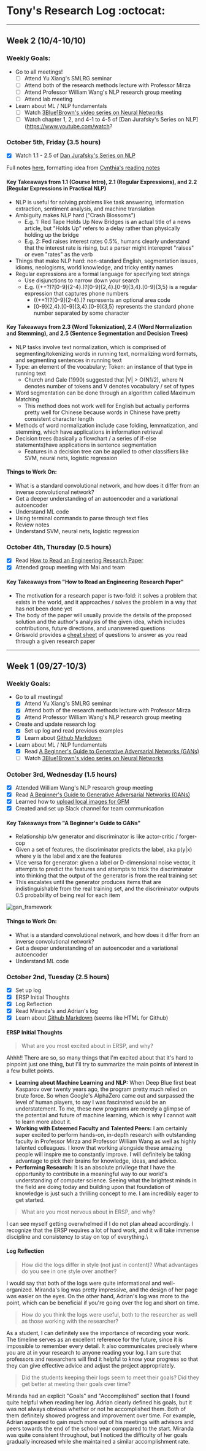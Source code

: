 # Tony's Research Log :octocat:

___

## Week 2 (10/4-10/10)
### Weekly Goals:
* Go to all meetings!
  - [ ] Attend Yu Xiang's SMLRG seminar
  - [ ] Attend both of the research methods lecture with Professor Mirza
  - [ ] Attend Professor William Wang's NLP research group meeting
  - [ ] Attend lab meeting
* Learn about ML / NLP fundamentals
  - [ ] Watch [3Blue1Brown's video series on Neural Networks](https://www.youtube.com/playlist?list=PLZHQObOWTQDNU6R1_67000Dx_ZCJB-3pi)
  - [ ] Watch chapter 1, 2, and 4-1 to 4-5 of [Dan Jurafsky's Series on NLP](https://www.youtube.com/watch?

### October 5th, Friday (3.5 hours)
 - [x] Watch 1.1 - 2.5 of [Dan Jurafsky's Series on NLP](https://www.youtube.com/watch?v=3Dt_yh1mf_U&list=PLQiyVNMpDLKnZYBTUOlSI9mi9wAErFtFm&index=1)
 
Full notes [here](https://docs.google.com/document/d/1gr1zTvuQSUCwtvOqNz9lR9EOSweczcqQiT3lIWphStQ/edit?usp=sharing), formatting idea from [Cynthia's reading notes](https://docs.google.com/document/d/1joi0W6lgbNccDmH9SjlzKFVs1GzOCykV9FxEBf8ysfs/edit)

#### Key Takeaways from 1.1 (Course Intro), 2.1 (Regular Expressions), and 2.2 (Regular Expressions in Practical NLP)
 * NLP is useful for solving problems like task answering, information extraction, sentiment analysis, and machine translation
 * Ambiguity makes NLP hard ("Crash Blossoms")
   * E.g. 1: Red Tape Holds Up New Bridges is an actual title of a news article, but "Holds Up" refers to a delay rather than physically holding up the bridge
   * E.g. 2: Fed raises interest rates 0.5%, humans clearly understand that the interest rate is rising, but a parser might interepret "raises" or even "rates" as the verb
 * Things that make NLP hard: non-standard English, segmentation issues, idioms, neologisms, world knowledge, and tricky entity names
 * Regular expressions are a formal language for specifying text strings
   * Use disjunctions to narrow down your search
   * E.g. ((\+\+?)?[0-9]{2-4}\.)?[0-9]{2,4}\.[0-9]{3,4}\.[0-9]{3,5} is a regular expression that captures phone numbers
     * ((\+\+?)?[0-9]{2-4}\.)? represents an optional area code
     * [0-9]{2,4}\.[0-9]{3,4}\.[0-9]{3,5} represents the standard phone number separated by some character

#### Key Takeaways from 2.3 (Word Tokenization), 2.4 (Word Normalization and Stemming), and 2.5 (Sentence Segmentation and Decision Trees)
 * NLP tasks involve text normalization, which is comprised of segmenting/tokenizing words in running text, normalizing word formats, and segmenting sentences in running text
 * Type: an element of the vocabulary; Token: an instance of that type in running text
   * Church and Gale (1990) suggested that |V| > O(N1/2), where N denotes number of tokens and V denotes vocabulary / set of types
 * Word segmentation can be done through an algorithm called Maximum Matching
   * This method does not work well for English but actually performs pretty well for Chinese because words in Chinese have pretty consistent character length
 * Methods of word normalization include case folding, lemmatization, and stemming, which have applications in information retrieval
 * Decision trees (basically a flowchart / a series of if-else statements)have applications in sentence segmentation
   * Features in a decision tree can be applied to other classifiers like SVM, neural nets, logistic regression

 #### Things to Work On:
 - What is a standard convolutional network, and how does it differ from an inverse convolutional network?
 - Get a deeper understanding of an autoencoder and a variational autoencoder
 - Understand ML code
 - Using terminal commands to parse through text files
 - Review notes
 - Understand SVM, neural nets, logistic regression

### October 4th, Thursday (0.5 hours)
 - [x] Read [How to Read an Engineering Research Paper](http://cseweb.ucsd.edu/~wgg/CSE210/howtoread.html)
 - [x] Attended group meeting with Mai and team

#### Key Takeaways from "How to Read an Engineering Research Paper"
 * The motivation for a research paper is two-fold: it solves a problem that exists in the world, and it approaches / solves the problem in a way that has not been done yet
 * The body of the paper will usually provide the details of the proposed solution and the author's analysis of the given idea, which includes contributions, future directions, and unanswered questions
 * Griswold provides a [cheat sheet](http://cseweb.ucsd.edu/~wgg/CSE210/paperform.pdf) of questions to answer as you read through a given research paper

___

## Week 1 (09/27-10/3)
### Weekly Goals:
* Go to all meetings!
  - [x] Attend Yu Xiang's SMLRG seminar
  - [x] Attend both of the research methods lecture with Professor Mirza
  - [x] Attend Professor William Wang's NLP research group meeting
* Create and update research log
  - [x] Set up log and read previous examples
  - [x] Learn about [Github Markdown](https://guides.github.com/features/mastering-markdown/)
* Learn about ML / NLP fundamentals
  - [x] Read [A Beginner's Guide to Generative Adversarial Networks (GANs)](https://skymind.ai/wiki/generative-adversarial-network-gan)
  - [ ] Watch [3Blue1Brown's video series on Neural Networks](https://www.youtube.com/playlist?list=PLZHQObOWTQDNU6R1_67000Dx_ZCJB-3pi)

### October 3rd, Wednesday (1.5 hours)
- [x] Attended William Wang's NLP research group meeting
- [x] Read [A Beginner's Guide to Generative Adversarial Networks (GANs)](https://skymind.ai/wiki/generative-adversarial-network-gan)
- [x] Learned how to [upload local images for GFM](https://www.youtube.com/watch?v=nvPOUdz5PL4)
- [x] Created and set up Slack channel for team communication

#### Key Takeaways from "A Beginner's Guide to GANs"
 * Relationship b/w generator and discriminator is like actor-critic / forger-cop
 * Given a set of features, the discriminator predicts the label, aka p(y|x) where y is the label and x are the features
 * Vice versa for generator: given a label or D-dimensional noise vector, it attempts to predict the features and attempts to trick the discriminator into thinking that the output of the generator is from the real training set
 * This escalates until the generator produces items that are indistinguishable from the real training set, and the discriminator outputs 0.5 probability of being real for each item
 
![gan_framework](https://user-images.githubusercontent.com/36688734/46435398-1bd03e00-c70b-11e8-9380-ecad610ef2e4.png)

#### Things to Work On:
 - What is a standard convolutional network, and how does it differ from an inverse convolutional network?
 - Get a deeper understanding of an autoencoder and a variational autoencoder
 - Understand ML code

### October 2nd, Tuesday (2.5 hours)
- [x] Set up log
- [x] ERSP Initial Thoughts
- [x] Log Reflection
- [x] Read Miranda's and Adrian's log
- [x] Learn about [Github Markdown](https://github.github.com/gfm/) (seems like HTML for Github)

#### ERSP Initial Thoughts
> What are you most excited about in ERSP, and why?

Ahhh!! There are so, so many things that I'm excited about that it's hard to pinpoint just one thing, but I'll try to summarize the main points of interest in a few bullet points.
  * **Learning about Machine Learning and NLP:** When Deep Blue first beat Kasparov over twenty years ago, the program pretty much relied on brute force. So when Google's AlphaZero came out and surpassed the level of human players, to say I was fascinated would be an understatement. To me, these new programs are merely a glimpse of the potential and future of machine learning, which is why I cannot wait to learn more about it.
  * **Working with Esteemed Faculty and Talented Peers:** I am certainly super excited to perform hands-on, in-depth research with outstanding faculty in Professor Mirza and Professor William Wang as well as highly talented colleagues. I know that working alongside these amazing people will inspire me to constantly improve. I will definitely be taking advantage to pick their brains for knowledge, ideas, and advice.
  * **Performing Research:** It is an absolute privilege that I have the opportunity to contribute in a meaningful way to our world's understanding of computer science. Seeing what the brightest minds in the field are doing today and building upon that foundation of knowledge is just such a thrilling concept to me. I am incredibly eager to get started.
> What are you most nervous about in ERSP, and why?

I can see myself getting overwhelmed if I do not plan ahead accordingly. I recognize that the ERSP requires a lot of hard work, and it will take immense discipline and consistency to stay on top of everything.\

#### Log Reflection
> How did the logs differ in style (not just in content)?  What advantages do you see in one style over another?

I would say that both of the logs were quite informational and well-organized. Miranda's log was pretty impressive, and the design of her page was easier on the eyes. On the other hand, Adrian's log was more to the point, which can be beneficial if you're going over the log and short on time.
> How do you think the logs were useful, both to the researcher as well as those working with the researcher?

As a student, I can definitely see the importance of recording your work. The timeline serves as an excellent reference for the future, since it is impossible to remember every detail. It also communicates precisely where you are at in your research to anyone reading your log. I am sure that professors and researchers will find it helpful to know your progress so that they can give effective advice and adjust the project appropriately.
> Did the students keeping their logs seem to meet their goals?  Did they get better at meeting their goals over time?

Miranda had an explicit "Goals" and "Accomplished" section that I found quite helpful when reading her log. Adrian clearly defined his goals, but it was not always obvious whether or not he accomplished them. Both of them definitely showed progress and improvement over time. For example, Adrian appeared to gain much more out of his meetings with advisors and peers towards the end of the school year comppared to the start. Miranda was quite consistent throughout, but I noticed the difficulty of her goals gradually increased while she maintained a similar accomplishment rate.
